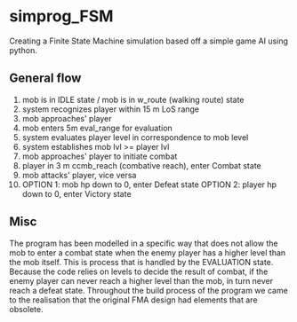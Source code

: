 # simprog_FSM
Creating a Finite State Machine simulation based off a simple game AI using python.

## General flow

1. mob is in IDLE state / mob is in w_route (walking route) state
2. system recognizes player within 15 m LoS range
3. mob approaches' player
4. mob enters 5m eval_range for evaluation
5. system evaluates player level in correspondence to mob level
6. system establishes mob lvl >= player lvl
7. mob approaches' player to initiate combat
8. player in 3 m ccmb_reach (combative reach), enter Combat state
9. mob attacks' player, vice versa
10. OPTION 1: mob hp down to 0, enter Defeat state
    OPTION 2: player hp down to 0, enter Victory state

## Misc
The program has been modelled in a specific way that does not allow the mob to enter a combat state when the enemy player
has a higher level than the mob itself. This is process that is handled by the EVALUATION state. Because the code relies
on levels to decide the result of combat, if the enemy player can never reach a higher level than the mob, in turn never
reach a defeat state. Throughout the build process of the program we came to the realisation that the original
FMA design had elements that are obsolete.
